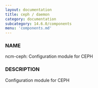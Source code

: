 ```yaml
---
layout: documentation
title: ceph / daemon
category: documentation
subcategory: 14.6.0/components
menu: 'components.md'
---
```

### NAME

ncm-ceph: Configuration module for CEPH

### DESCRIPTION

Configuration module for CEPH


